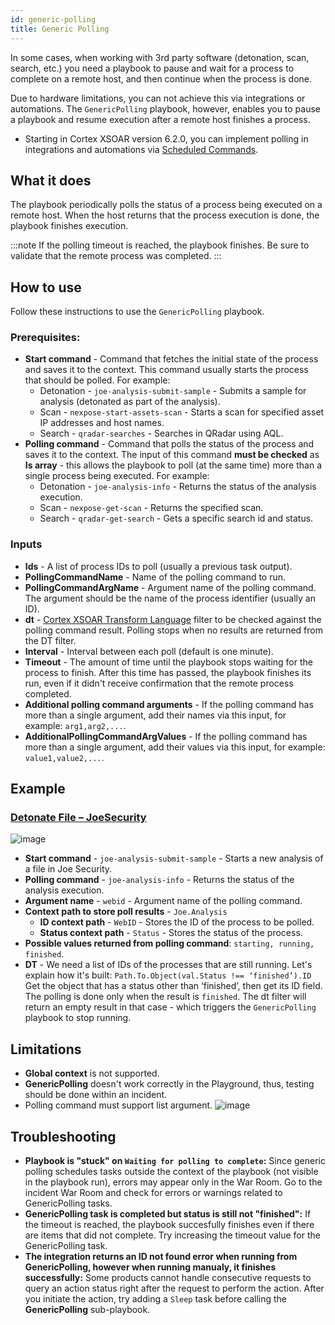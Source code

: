 ```yaml
---
id: generic-polling
title: Generic Polling
---
```


In some cases, when working with 3rd party software (detonation, scan, search, etc.) you need a playbook to pause and wait for a process to complete on a remote host, and then continue when the process is done.

Due to hardware limitations, you can not achieve this via integrations or automations. The `GenericPolling` playbook, however, enables you to pause a playbook and resume execution after a remote host finishes a process.

* Starting in Cortex XSOAR version 6.2.0, you can implement polling in integrations and automations via [Scheduled Commands](./../integrations/scheduled-commands).  

## What it does
The playbook periodically polls the status of a process being executed on a remote host. When the host returns that the process execution is done, the playbook finishes execution.

:::note 
If the polling timeout is reached, the playbook finishes. Be sure to validate that the remote process was completed. 
:::

## How to use
Follow these instructions to use the `GenericPolling` playbook.
### Prerequisites:
* **Start command** - Command that fetches the initial state of the process and saves it to the context. This command usually starts the process that should be polled. For example:
  * Detonation - `joe-analysis-submit-sample` - Submits a sample for analysis (detonated as part of the analysis).
  * Scan - `nexpose-start-assets-scan` - Starts a scan for specified asset IP addresses and host names.
  * Search - `qradar-searches` - Searches in QRadar using AQL.
* **Polling command** - Command that polls the status of the process and saves it to the context. The input of this command **must be checked** as **Is array** - this allows the playbook to poll (at the same time) more than a single process being executed. For example:
  * Detonation - `joe-analysis-info` - Returns the status of the analysis execution.
  * Scan - `nexpose-get-scan` - Returns the specified scan.
  * Search - `qradar-get-search` - Gets a specific search id and status.

### Inputs
* **Ids** - A list of process IDs to poll (usually a previous task output).
* **PollingCommandName** - Name of the polling command to run.
* **PollingCommandArgName** - Argument name of the polling command. The argument should be the name of the process identifier (usually an ID).
* **dt** - [Cortex XSOAR Transform Language](../integrations/dt) filter to be checked against the polling command result. Polling stops when no results are returned from the DT filter.
* **Interval** - Interval between each poll (default is one minute).
* **Timeout** - The amount of time until the playbook stops waiting for the process to finish. After this time has passed, the playbook finishes its run, even if it didn't receive confirmation that the remote process completed.
* **Additional polling command arguments** - If the polling command has more than a single argument, add their names via this input, for example: `arg1,arg2,...`. 
* **AdditionalPollingCommandArgValues** -  If the polling command has more than a single argument, add their values via this input, for example: `value1,value2,...`. 

## Example
### [Detonate File – JoeSecurity](https://github.com/demisto/content/blob/master/Packs/JoeSecurity/Playbooks/playbook-Detonate_File_-_JoeSecurity.yml)
![image](../doc_imgs/playbooks/66270734-7ee53b00-e85f-11e9-8566-e0118774070e.png)

* **Start command** - `joe-analysis-submit-sample` - Starts a new analysis of a file in Joe Security.
* **Polling command** - `joe-analysis-info` - Returns the status of the analysis execution.
* **Argument name** - `webid` - Argument name of the polling command. 
* **Context path to store poll results** - `Joe.Analysis`
  * **ID context path** - `WebID` - Stores the ID of the process to be polled.
  * **Status context path** - `Status` - Stores the status of the process. 
* **Possible values returned from polling command**: `starting, running, finished`. 
* **DT** - We need a list of IDs of the processes that are still running. Let's explain how it's built:
`Path.To.Object(val.Status !== ‘finished’).ID`
Get the object that has a status other than ‘finished’, then get its ID field.
The polling is done only when the result is `finished`. The dt filter will return an empty result in that case - which triggers the `GenericPolling` playbook to stop running. 

## Limitations
* **Global context** is not supported.
* **GenericPolling**  doesn't work correctly in the Playground, thus, testing should be done within an incident.
* Polling command must support list argument.
![image](../doc_imgs/playbooks/66293071-7d168880-e8ee-11e9-9d55-e8ae1e09fe0e.png)

## Troubleshooting
* **Playbook is "stuck" on `Waiting for polling to complete`:** Since generic polling schedules tasks outside the context of the playbook (not visible in the playbook run), errors may appear only in the War Room. Go to the incident War Room and check for errors or warnings related to GenericPolling tasks.
* **GenericPolling task is completed but status is still not "finished":** If the timeout is reached, the playbook succesfully finishes even if there are items that did not complete. Try increasing the timeout value for the GenericPolling task.
* **The integration returns an ID not found error when running from GenericPolling, however when running manualy, it finishes successfully:** Some products cannot handle consecutive requests to query an action status right after the request to perform the action. After you initiate the action, try adding a `Sleep` task before calling the **GenericPolling** sub-playbook.

